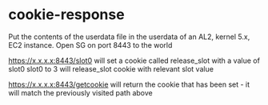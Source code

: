 # cookie-response

Put the contents of the userdata file in the userdata of an AL2, kernel 5.x, EC2 instance.
Open SG on port 8443 to the world

https://x.x.x.x:8443/slot0 will set a cookie called release_slot with a value of slot0
slot0 to 3 will release_slot cookie with relevant slot value

https://x.x.x.x:8443/getcookie will return the cookie that has been set - it will match the previously visited path above


